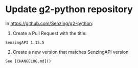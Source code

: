# Update g2-python repository

In https://github.com/Senzing/g2-python:

1. Create a Pull Request with the title:

```console
SenzingAPI 1.15.5
```

2. Create a new version that matches SenzingAPI version

```console
See [CHANGELOG.md]()
```

